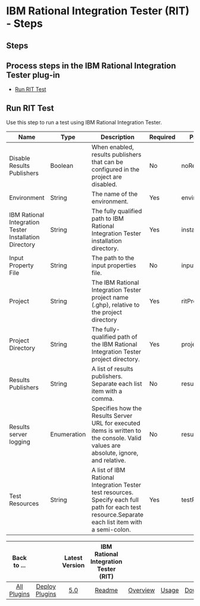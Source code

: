 
IBM Rational Integration Tester (RIT) - Steps
=============================================

Steps
-----

Process steps in the IBM Rational Integration Tester plug-in
------------------------------------------------------------

* [Run RIT Test](#run_rit_test)

Run RIT Test
------------

Use this step to run a test using IBM Rational Integration Tester.

| Name | Type | Description | Required | Property Name |
| --- | --- | --- | --- | --- |
| Disable Results Publishers | Boolean | When enabled, results publishers that can be configured in the project are disabled. | No | noResultsPublishers |
| Environment | String | The name of the environment. | Yes | environment |
| IBM Rational Integration Tester Installation Directory | String | The fully qualified path to IBM Rational Integration Tester installation directory. | Yes | installDir |
| Input Property File | String | The path to the input properties file. | No | inputPropertyFile |
| Project | String | The IBM Rational Integration Tester project name (.ghp), relative to the project directory | Yes | ritProject |
| Project Directory | String | The fully-qualified path of the IBM Rational Integration Tester project directory. | Yes | projectDir |
| Results Publishers | String | A list of results publishers. Separate each list item with a comma. | No | resultsPublishers |
| Results server logging | Enumeration | Specifies how the Results Server URL for executed items is written to the console. Valid values are absolute, ignore, and relative. | No | resultsServerLogging |
| Test Resources | String | A list of IBM Rational Integration Tester test resources. Specify each full path for each test resource.Separate each list item with a semi-colon. | Yes | testResources |

|Back to ...||Latest Version|IBM Rational Integration Tester (RIT) ||||
| :---: | :---: | :---: | :---: | :---: | :---: | :---: |
|[All Plugins](../../index.md)|[Deploy Plugins](../README.md)|[5.0](https://raw.githubusercontent.com/UrbanCode/IBM-UCD-PLUGINS/main/files/RIT-UCD/RIT-UCD-5.0.zip)|[Readme](README.md)|[Overview](overview.md)|[Usage](usage.md)|[Downloads](downloads.md)|
